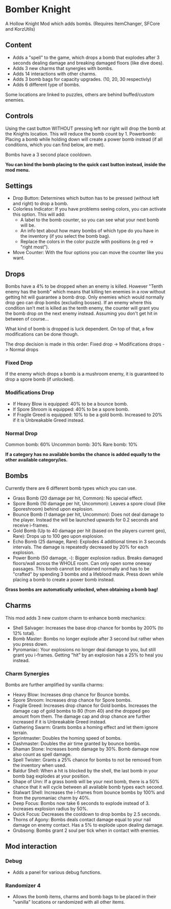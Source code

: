 # Bomber Knight
A Hollow Knight Mod which adds bombs. (Requires ItemChanger, SFCore and KorzUtils)

## Content

- Adds a "spell" to the game, which drops a bomb that explodes after 3 seconds dealing damage and breaking damaged floors (like dive does).
- Adds 3 new charms that synergies with bombs.
- Adds 14 interactions with other charms.
- Adds 3 bomb bags for capacity upgrades. (10, 20, 30 respectivly)
- Adds 6 different type of bombs.

Some locations are linked to puzzles, others are behind buffed/custom enemies.

## Controls
Using the cast button WITHOUT pressing left nor right will drop the bomb at the Knights location. This will reduce the bomb count by 1.
Powerbomb: Placing a bomb while holding down will create a power bomb instead (if all conditions, which you can find below, are met).

Bombs have a 3 second place cooldown.

**You can bind the bomb placing to the quick cast button instead, inside the mod menu.**

## Settings
- Drop Button: Determines which button has to be pressed (without left and right) to drop a bomb.
- Colorless Indicator: If you have problems seeing colors, you can activate this option. This will add:
  - A label to the bomb counter, so you can see what your next bomb will be.
  - An info text about how many bombs of which type do you have in the inventory (if you select the bomb bag).
  - Replace the colors in the color puzzle with positions (e.g red -> "right most").
- Move Counter: With the four options you can move the counter like you want.
  
## Drops
Bombs have a 4% to be dropped when an enemy is killed. However "Tenth enemy has the bomb" which means that killing ten enemies in a row without getting hit will guarantee a bomb drop.
Only enemies which would normally drop geo can drop bombs (excluding bosses). If an enemy where this condition isn't met is killed as the tenth enemy, the counter will grant you the bomb drop on the next enemy instead. Assuming you don't get hit in between of course...

What kind of bomb is dropped is luck dependent. On top of that, a few modifications can be done though.

The drop decision is made in this order:
Fixed drop -> Modifications drops -> Normal drops

### Fixed Drop 
If the enemy which drops a bomb is a mushroom enemy, it is guaranteed to drop a spore bomb (if unlocked).

### Modifications Drop
- If Heavy Blow is equipped: 40% to be a bounce bomb.
- If Spore Shroom is equipped: 40% to be a spore bomb.
- If Fragile Greed is equipped: 10% to be a gold bomb. Increased to 20% if it is Unbreakable Greed instead.

### Normal Drop
Common bomb: 60%
Uncommon bomb: 30%
Rare bomb: 10%

**If a category has no available bombs the chance is added equally to the other available category/ies.**

## Bombs
Currently there are 6 different bomb types which you can use.
- Grass Bomb (20 damage per hit, Common): No special effect.
- Spore Bomb (10 damage per hit, Uncommon): Leaves a spore cloud (like Sporeshroom) behind upon explosion.
- Bounce Bomb (1 damage per hit, Uncommon): Does not deal damage to the player. Instead the will be launched upwards for 0.2 seconds and receive i-frames.
- Gold Bomb (Up to 40 damage per hit (based on the players current geo), Rare): Drops up to 100 geo upon explosion.
- Echo Bomb (25 damage, Rare): Explodes 4 additional times in 3 seconds intervals. The damage is repeatedly decreased by 20% for each explosion.
- Power Bomb (50 damage, -): Bigger explosion radius. Breaks damaged floors/wall across the WHOLE room. Can only open some oneway passages. This bomb cannot be obtained normally and has to be "crafted" by spending 3 bombs and a lifeblood mask. Press down while placing a bomb to create a power bomb instead.

**Grass bombs are automatically unlocked, when obtaining a bomb bag!**

## Charms
This mod adds 3 new custom charm to enhance bomb mechanics:
- Shell Salvager: Increases the base drop chance for bombs by 200% (to 12% total).
- Bomb Master: Bombs no longer explode after 3 second but rather when you press down.
- Pyromaniac: Your explosions no longer deal damage to you, but still grant you i-frames. Getting "hit" by an explosion has a 25% to heal you instead.

### Charm Synergies
Bombs are further amplified by vanilla charms:
- Heavy Blow: Increases drop chance for Bounce bombs.
- Spore Shroom: Increases drop chance for Spore bombs.
- Fragile Greed: Increases drop chance for Gold bombs. Increases the damage cap of gold bombs to 80 (from 40) and the dropped geo amount from them. The damage cap and drop chance are further increased if it is Unbreakable Greed instead.
- Gathering Swarm: Grants bombs a homing effect and let them ignore terrain.
- Sprintmaster: Doubles the homing speed of bombs.
- Dashmaster: Doubles the air time granted by bounce bombs.
- Shaman Stone: Increases bomb damage by 30%. Bomb damage now also count as spell damage.
- Spell Twister: Grants a 25% chance for bombs to not be removed from the inventory when used.
- Baldur Shell: When a hit is blocked by the shell, the last bomb in your bomb bag explodes at your position.
- Shape of Unn: If a grass bomb will be your next bomb, there is a 50% chance that it will cycle between all available bomb types each second.
- Stalwart Shell: Increases the i-frames from bounce bombs by 100% and from the pyromaniac charm by 40%.
- Deep Focus: Bombs now take 6 seconds to explode instead of 3. Increases explosion radius by 50%.
- Quick Focus: Decreases the cooldown to drop bombs by 2.5 seconds.
- Thorns of Agony: Bombs deals contact damage equal to your nail damage on enemy contact. Has a 5% to explode upon dealing damage.
- Grubsong: Bombs grant 2 soul per tick when in contact with enemies.

## Mod interaction

### Debug
- Adds a panel for various debug functions.

### Randomizer 4
- Allows the bomb items, charms and bomb bags to be placed in their "vanilla" locations or randomized with all other items.
